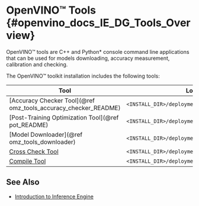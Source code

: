 # OpenVINO™ Tools {#openvino_docs_IE_DG_Tools_Overview}

OpenVINO™ tools are C++ and Python\* console command line applications that can be used for models downloading, accuracy measurement, calibration and checking.

The OpenVINO™ toolkit installation includes the following tools:

|Tool                                                                         | Location in the Installation Directory|
|-----------------------------------------------------------------------------|---------------------------------------|
|[Accuracy Checker Tool](@ref omz_tools_accuracy_checker_README)              | `<INSTALL_DIR>/deployment_tools/tools/open_model_zoo/tools/accuracy_checker`|
|[Post-Training Optimization Tool](@ref pot_README)                           | `<INSTALL_DIR>/deployment_tools/tools/post_training_optimization_toolkit`|
|[Model Downloader](@ref omz_tools_downloader)                         | `<INSTALL_DIR>/deployment_tools/tools/model_downloader`| 
|[Cross Check Tool](../../inference-engine/tools/cross_check_tool/README.md)  | `<INSTALL_DIR>/deployment_tools/tools/cross_check_tool`|
|[Compile Tool](../../inference-engine/tools/compile_tool/README.md)          | `<INSTALL_DIR>/deployment_tools/inference_engine/lib/intel64/`|


## See Also
* [Introduction to Inference Engine](inference_engine_intro.md)
